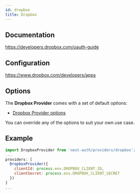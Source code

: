 ```yaml
---
id: dropbox
title: Dropbox
---
```


## Documentation

https://developers.dropbox.com/oauth-guide

## Configuration

https://www.dropbox.com/developers/apps

## Options

The **Dropbox Provider** comes with a set of default options:

- [Dropbox Provider options](https://github.com/nextauthjs/next-auth/blob/main/src/providers/dropbox.js)

You can override any of the options to suit your own use case.

## Example

```js
import DropboxProvider from 'next-auth/providers/dropbox';
...
providers: [
  DropboxProvider({
    clientId: process.env.DROPBOX_CLIENT_ID,
    clientSecret: process.env.DROPBOX_CLIENT_SECRET
  })
]
...
```
